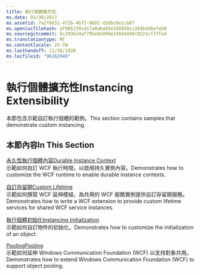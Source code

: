 ```yaml
---
title: 執行個體擴充性
ms.date: 03/30/2017
ms.assetid: 7a2f8b51-472b-4b71-8602-d3dbc6e1cb07
ms.openlocfilehash: af905139cd17a0aba03e145958cc284b4dbefeb8
ms.sourcegitcommit: bc293b14af795e0e999e3304dd40c0222cf2ffe4
ms.translationtype: MT
ms.contentlocale: zh-TW
ms.lasthandoff: 11/26/2020
ms.locfileid: "96262940"
---
```

# <a name="instancing-extensibility"></a><span data-ttu-id="ce1ba-102">執行個體擴充性</span><span class="sxs-lookup"><span data-stu-id="ce1ba-102">Instancing Extensibility</span></span>

<span data-ttu-id="ce1ba-103">本節包含示範自訂執行個體的範例。</span><span class="sxs-lookup"><span data-stu-id="ce1ba-103">This section contains samples that demonstrate custom instancing.</span></span>  
  
## <a name="in-this-section"></a><span data-ttu-id="ce1ba-104">本節內容</span><span class="sxs-lookup"><span data-stu-id="ce1ba-104">In This Section</span></span>  

 [<span data-ttu-id="ce1ba-105">永久性執行個體內容</span><span class="sxs-lookup"><span data-stu-id="ce1ba-105">Durable Instance Context</span></span>](durable-instance-context.md)  
 <span data-ttu-id="ce1ba-106">示範如何自訂 WCF 執行時間，以啟用持久實例內容。</span><span class="sxs-lookup"><span data-stu-id="ce1ba-106">Demonstrates how to customize the WCF runtime to enable durable instance contexts.</span></span>  
  
 [<span data-ttu-id="ce1ba-107">自訂存留期</span><span class="sxs-lookup"><span data-stu-id="ce1ba-107">Custom Lifetime</span></span>](custom-lifetime.md)  
 <span data-ttu-id="ce1ba-108">示範如何撰寫 WCF 延伸模組，為共用的 WCF 服務實例提供自訂存留期服務。</span><span class="sxs-lookup"><span data-stu-id="ce1ba-108">Demonstrates how to write a WCF extension to provide custom lifetime services for shared WCF service instances.</span></span>  
  
 [<span data-ttu-id="ce1ba-109">執行個體初始化</span><span class="sxs-lookup"><span data-stu-id="ce1ba-109">Instancing Initialization</span></span>](instancing-initialization.md)  
 <span data-ttu-id="ce1ba-110">示範如何自訂物件的初始化。</span><span class="sxs-lookup"><span data-stu-id="ce1ba-110">Demonstrates how to customize the initialization of an object.</span></span>  
  
 [<span data-ttu-id="ce1ba-111">Pooling</span><span class="sxs-lookup"><span data-stu-id="ce1ba-111">Pooling</span></span>](pooling.md)  
 <span data-ttu-id="ce1ba-112">示範如何延伸 Windows Communication Foundation (WCF) 以支持對象共用。</span><span class="sxs-lookup"><span data-stu-id="ce1ba-112">Demonstrates how to extend Windows Communication Foundation (WCF) to support object pooling.</span></span>
